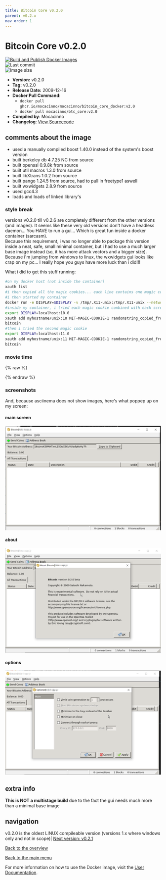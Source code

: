 ```yaml
---
title: Bitcoin Core v0.2.0
parent: v0.2.x
nav_order: 1
---
```


# Bitcoin Core v0.2.0

[![Build and Publish Docker Images](https://github.com/mocacinno/bitcoin_core_docker/actions/workflows/build-and-publish.yml/badge.svg?branch=v2.0)](https://github.com/mocacinno/bitcoin_core_docker/actions/workflows/build-and-publish.yml)  
![Last commit](https://badgen.net/github/last-commit/mocacinno/bitcoin_core_docker/v2.0)  
![Image size](https://badgen.net/docker/size/mocacinno/btc_core/v2.0?color=green)  

- **Version:** v0.2.0
- **Tag:** v0.2.0
- **Release Date:** 2009-12-16
- **Docker Pull Command**:
  - `docker pull ghcr.io/mocacinno/mocacinno/bitcoin_core_docker:v2.0`
  - `docker pull mocacinno/btc_core:v2.0`
- **Compiled by**: Mocacinno
- **Changelog**: [View Sourcecode](https://github.com/mocacinno/bitcoin_core_history/tree/v0.2.0_patched)

## comments about the image

- used a manually compiled boost 1.40.0 instead of the system's boost version
- built berkeley db 4.7.25 NC from source
- built openssl 0.9.8k from source
- built util macros 1.3.0 from source
- built libXtrans 1.0.2 from source
- built pango 1.24.5 from source, had to pull in freetype1 aswell
- built wxwidgets 2.8.9 from source
- used gcc4.3
- loads and loads of linked library's

### style break

versions v0.2.0 till v0.2.6 are completely different from the other versions (and images).
It seems like these very old versions don't have a headless daemon... You HAVE to run a gui... Which is great fun inside a docker container (sarcasm).  
Because this requirement, i was no longer able to package this version inside a neat, safe, small minimal container, but i had to use a much larger base image instead (so, it has more attack vectors and a bigger size). Because i'm jumping from windows to linux, the wxwidgets gui looks like crap on my pc... I really hope you guys have more luck than i did!!!

What i did to get this stuff running:

```bash
#on my docker host (not inside the container)
xauth list
#i then copied all the magic cookies... each line contains one magic cookie, corresponding to one screen!!!
#i then started my container
docker run -e DISPLAY=$DISPLAY -v /tmp/.X11-unix:/tmp/.X11-unix --network=host --entrypoint /bin/bash -it mocacinno/btc_core:v2.0
#inside my container, i tried each magic cookie combined with each screen... So for example this was one of my tries:
export DISPLAY=localhost:10.0
xauth add myhostname/unix:10 MIT-MAGIC-COOKIE-1 randomstring_copied_from_first_step
bitcoin
#then i tried the second magic cookie
export DISPLAY=localhost:11.0
xauth add myhostname/unix:11 MIT-MAGIC-COOKIE-1 randomstring_copied_from_first_step
bitcoin
```

### movie time

{% raw %}
<link rel="stylesheet" href="https://mocacinno.com/asciinema-player.css">
   <div id="fullnode"></div>
   <script src="https://mocacinno.com/asciinema-player.min.js"></script>
   <script>
      AsciinemaPlayer.create('./casts/v0.2.0.cast', document.getElementById('fullnode'));
   </script>
{% endraw %}

### screenshots

And, because asciinema does not show images, here's what poppep up on my screen:

#### main screen

![v0.2.0 gui screencap main screen](./images/v0.2.0_1.png)

#### about

![v0.2.0 gui screencap about screen](./images/v0.2.0_2.png)

#### options

![v0.2.0 gui screencap options screen](./images/v0.2.0_3.png)

## extra info

**This is NOT a multistage build** due to the fact the gui needs much more than a minimal base image

## navigation

v0.2.0 is the oldest LINUX compileable version (versions 1.x where windows only and not in scope)| [Next version: v0.2.1](./v2.1.md)

[Back to the overview](./)

[Back to the main menu](../)

For more information on how to use the Docker image, visit the [User Documentation](../userdocs/).
